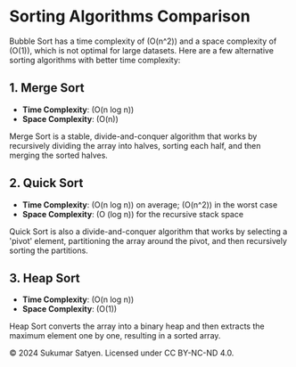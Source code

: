 # Sorting Algorithms Comparison

Bubble Sort has a time complexity of \(O(n^2)\) and a space complexity of \(O(1)\), which is not optimal for large datasets. Here are a few alternative sorting algorithms with better time complexity:

## 1. Merge Sort

- **Time Complexity**: \(O(n log n)\)
- **Space Complexity**: \(O(n)\)

Merge Sort is a stable, divide-and-conquer algorithm that works by recursively dividing the array into halves, sorting each half, and then merging the sorted halves.

## 2. Quick Sort

- **Time Complexity**: \(O(n log n)\) on average; \(O(n^2)\) in the worst case
- **Space Complexity**: \(O \(log n)\) for the recursive stack space

Quick Sort is also a divide-and-conquer algorithm that works by selecting a 'pivot' element, partitioning the array around the pivot, and then recursively sorting the partitions.

## 3. Heap Sort

- **Time Complexity**: \(O(n log n)\)
- **Space Complexity**: \(O(1)\)

Heap Sort converts the array into a binary heap and then extracts the maximum element one by one, resulting in a sorted array.

© 2024 Sukumar Satyen. Licensed under CC BY-NC-ND 4.0.
